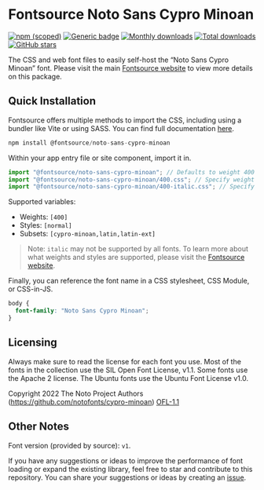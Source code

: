 # Fontsource Noto Sans Cypro Minoan

[![npm (scoped)](https://img.shields.io/npm/v/@fontsource/noto-sans-cypro-minoan?color=brightgreen)](https://www.npmjs.com/package/@fontsource/noto-sans-cypro-minoan) [![Generic badge](https://img.shields.io/badge/fontsource-passing-brightgreen)](https://github.com/fontsource/fontsource) [![Monthly downloads](https://badgen.net/npm/dm/@fontsource/noto-sans-cypro-minoan)](https://github.com/fontsource/fontsource) [![Total downloads](https://badgen.net/npm/dt/@fontsource/noto-sans-cypro-minoan)](https://github.com/fontsource/fontsource) [![GitHub stars](https://img.shields.io/github/stars/fontsource/fontsource.svg?style=social&label=Star)](https://github.com/fontsource/fontsource/stargazers)

The CSS and web font files to easily self-host the “Noto Sans Cypro Minoan” font. Please visit the main [Fontsource website](https://fontsource.org/fonts/noto-sans-cypro-minoan) to view more details on this package.

## Quick Installation

Fontsource offers multiple methods to import the CSS, including using a bundler like Vite or using SASS. You can find full documentation [here](https://fontsource.org/docs/getting-started/introduction).

```javascript
npm install @fontsource/noto-sans-cypro-minoan
```

Within your app entry file or site component, import it in.

```javascript
import "@fontsource/noto-sans-cypro-minoan"; // Defaults to weight 400
import "@fontsource/noto-sans-cypro-minoan/400.css"; // Specify weight
import "@fontsource/noto-sans-cypro-minoan/400-italic.css"; // Specify weight and style
```

Supported variables:
- Weights: `[400]`
- Styles: `[normal]`
- Subsets: `[cypro-minoan,latin,latin-ext]`

> Note: `italic` may not be supported by all fonts. To learn more about what weights and styles are supported, please visit the [Fontsource website](https://fontsource.org/fonts/noto-sans-cypro-minoan).

Finally, you can reference the font name in a CSS stylesheet, CSS Module, or CSS-in-JS.

```css
body {
  font-family: "Noto Sans Cypro Minoan";
}
```

## Licensing
Always make sure to read the license for each font you use. Most of the fonts in the collection use the SIL Open Font License, v1.1. Some fonts use the Apache 2 license. The Ubuntu fonts use the Ubuntu Font License v1.0.

Copyright 2022 The Noto Project Authors (https://github.com/notofonts/cypro-minoan)
[OFL-1.1](http://scripts.sil.org/OFL)

## Other Notes
Font version (provided by source): `v1`.

If you have any suggestions or ideas to improve the performance of font loading or expand the existing library, feel free to star and contribute to this repository. You can share your suggestions or ideas by creating an [issue](https://github.com/fontsource/fontsource/issues).